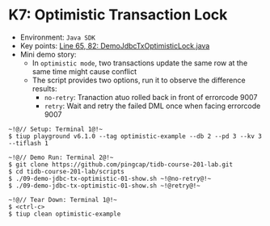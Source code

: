 # K7: Optimistic Transaction Lock
+ Environment: `Java SDK`
+ Key points:
[Line 65, 82: DemoJdbcTxOptimisticLock.java](https://github.com/pingcap/tidb-course-201-lab/blob/master/scripts/DemoJdbcTxOptimisticLock.java)
+ Mini demo story:
  + In `optimistic mode`, two transactions update the same row at the same time might cause conflict
  + The script provides two options, run it to observe the difference results: 
    + `no-retry`: Tranaction atuo rolled back in front of errorcode 9007 
    + `retry`: Wait and retry the failed DML once when facing errorcode 9007 
```
~!@// Setup: Terminal 1@!~
$ tiup playground v6.1.0 --tag optimistic-example --db 2 --pd 3 --kv 3 --tiflash 1

~!@// Demo Run: Terminal 2@!~
$ git clone https://github.com/pingcap/tidb-course-201-lab.git
$ cd tidb-course-201-lab/scripts
$ ./09-demo-jdbc-tx-optimistic-01-show.sh ~!@no-retry@!~
$ ./09-demo-jdbc-tx-optimistic-01-show.sh ~!@retry@!~

~!@// Tear Down: Terminal 1@!~
$ <ctrl-c>
$ tiup clean optimistic-example
```